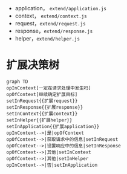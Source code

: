 - application， `extend/application.js`
- context， `extend/context.js`
- request，`extend/request.js`
- response，`extend/response.js`
- helper，`extend/helper.js`



# 扩展决策树

```mermaid
graph TD
opInContext[一定在请求处理中发生吗]
opOfContext[继续确定扩展目标]
setInRequest{{扩展request}}
setInResponse{{扩展response}}
setInContext{{扩展context}}
setInHelper{{扩展helper}}
setInApplication{{扩展application}}
opInContext-->|是|opOfContext
opOfContext-->|获取请求中的信息|setInRequest
opOfContext-->|设置响应中的信息|setInResponse
opOfContext-->|其他|setInContext
opOfContext-->|其他|setInHelper
opInContext-->|否|setInApplication
```
